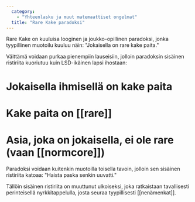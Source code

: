 ```yaml
---
  category: 
    - "Yhteenlasku ja muut matemaattiset ongelmat"
  title: "Rare Kake paradoksi"
---
```

Rare Kake on kuuluisa looginen ja joukko-opillinen paradoksi, jonka tyypillinen muotoilu kuuluu näin: "Jokaisella on rare kake paita."

Väittämä voidaan purkaa pienempiin lauseisiin, jolloin paradoksin sisäinen ristiriita kuoriutuu kuin LSD-ikäinen lapsi ihostaan:

# Jokaisella ihmisellä on kake paita
# Kake paita on [[rare]]
# Asia, joka on jokaisella, ei ole rare (vaan [[normcore]])

Paradoksi voidaan kuitenkin muotoilla toisella tavoin, jolloin sen sisäinen ristiriita katoaa: "Haista paska senkin uuvatti."

Tällöin sisäinen ristiriita on muuttunut ulkoiseksi, joka ratkaistaan tavallisesti perinteisellä nyrkkitappelulla, josta seuraa tyypillisesti [[nenämenkat]].